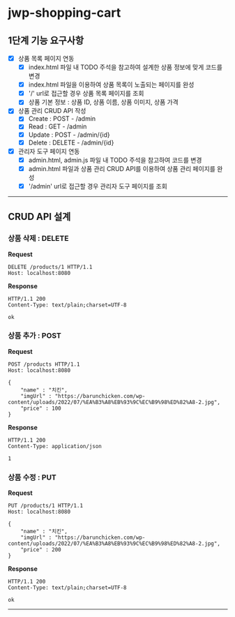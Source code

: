 # jwp-shopping-cart

## 1단계 기능 요구사항
- [x] 상품 목록 페이지 연동
  - [x] index.html 파일 내 TODO 주석을 참고하여 설계한 상품 정보에 맞게 코드를 변경
  - [x] index.html 파일을 이용하여 상품 목록이 노출되는 페이지를 완성
  - [x] '/' url로 접근할 경우 상품 목록 페이지를 조회
  - [x] 상품 기본 정보 : 상품 ID, 상품 이름, 상품 이미지, 상품 가격
- [x] 상품 관리 CRUD API 작성
  - [x] Create : POST - /admin
  - [x] Read : GET - /admin
  - [x] Update : POST - /admin/{id}
  - [x] Delete : DELETE - /admin/{id}
- [x] 관리자 도구 페이지 연동
  - [x] admin.html, admin.js 파일 내 TODO 주석을 참고하여 코드를 변경
  - [x] admin.html 파일과 상품 관리 CRUD API를 이용하여 상품 관리 페이지를 완성
  - [x] '/admin' url로 접근할 경우 관리자 도구 페이지를 조회

--- 
## CRUD API 설계
### 상품 삭제 : DELETE
**Request**
```http request
DELETE /products/1 HTTP/1.1
Host: localhost:8080
```

**Response**
```http request
HTTP/1.1 200
Content-Type: text/plain;charset=UTF-8

ok
```

### 상품 추가 : POST
**Request**
```http request
POST /products HTTP/1.1
Host: localhost:8080

{
    "name" : "치킨",
    "imgUrl" : "https://barunchicken.com/wp-content/uploads/2022/07/%EA%B3%A8%EB%93%9C%EC%B9%98%ED%82%A8-2.jpg",
    "price" : 100
}
```

**Response**
```http request
HTTP/1.1 200
Content-Type: application/json

1
```

### 상품 수정 : PUT
**Request**
```http request
PUT /products/1 HTTP/1.1
Host: localhost:8080

{
    "name" : "치킨",
    "imgUrl" : "https://barunchicken.com/wp-content/uploads/2022/07/%EA%B3%A8%EB%93%9C%EC%B9%98%ED%82%A8-2.jpg",
    "price" : 200
}
```
**Response**
```http request
HTTP/1.1 200
Content-Type: text/plain;charset=UTF-8

ok
```
--- 
